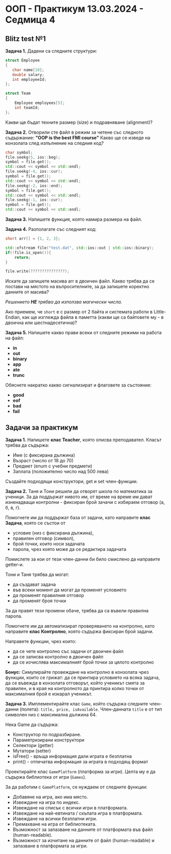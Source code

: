 # OOП - Практикум 13.03.2024 - Седмица 4

## Blitz test №1

**Задача 1.** Дадени са следните структури:

```c++
struct Employee
{
   char name[10];
   double salary; 
   int employeeId;
};

struct Team 
{
    Employee employees[5];
    int teamId;
};
```
Какви ще бъдат техните размер (size) и подравняване (alignment)?

**Задача 2.** Отворили сте файл в режим за четене със следното съдържание:
**"OOP is the best FMI course"**
Какво ще се изведе на конзолата след изпълнение на следния код?
```c++
char symbol;
file.seekg(5, ios::beg);
symbol = file.get();
std::cout << symbol << std::endl;
file.seekg(-4, ios::cur);
symbol = file.get();
std::cout << symbol << std::endl;
file.seekg(-2, ios::end);
symbol = file.get();
std::cout << symbol << std::endl;
file.seekg(-1, ios::cur);
symbol = file.get();
std::cout << symbol << std::endl;
```

**Задача 3.** Напишете функция, която намира размера на файл.

**Задача 4.** Разполагате със следният код:

```c++
short arr[] = {1, 2, 3};

std::ofstream file("test.dat", std::ios::out | std::ios::binary);
if(!file.is_open()){
	return;
}

file.write(???????????????);
```

Искате да запишете масива arr в двоичен файл. Какво трябва да се постави на мястото на въпросителните, за да запишете коректно данните от масива? 

*Решението **НЕ** трябва да използва магически числа.* 

Ако приемем, че `short` е с размер от 2 байта и системата работи в Little-Endian, как ще изглежда файла в паметта (какви ще са байтовете му - в двоична или шестнадесетична)?

**Задача 5.** Напишете какво прави всеки от следните режими на работа на файл:

* **in**
* **out**
* **binary**
* **app**
* **ate**
* **trunc**

Обяснете накратко какво сигнализират и флаговете за състояние:

* **good**
* **eof**
* **bad**
* **fail**

## Задачи за практикум

**Задача 1.** Напишете **клас Teacher**, която описва преподавател. Класът трябва да съдържа:

* Име (с фиксирана дължина)
* Възраст (число от 18 до 70)
* Предмет (enum с учебни предмети)
* Заплата (положително число над 500 лева)

Създайте подходящи конструктори, get и set член-функции.

**Задача 2.** Таня и Тони решили да отворят школа по математика за ученици. За да поддържат нивото им, от време на време им дават изненадващи контролни - фиксиран брой зачачи с избираем отговор (а, б, в, г). 

Помогнете им да поддържат база от задачи, като направите **клас Задача**, която се състои от 
- условие (низ с фиксирана дължина), 
- правилен отговор (символ),
- брой точки, които носи задачата
- парола, чрез която може да се редактира задачата

Помислете за кои от тези член-данни би било смислено да направите getter-и.

Тони и Таня трябва да могат:
- да създават задача
- във всеки момент да могат да променят условието
- да променят правилния отговор 
- да променят броя точки

За да правят тези промени обаче, трябва да са въвели правилна парола.

Помогнете им да автоматизират проверяването на контролно, като направите **клас Контролно**, която съдържа фиксиран брой задачи. 

Направете функции, чрез които:
- да се чете контролно със задачи от двоичен файл
- да се записва контролно в двоичен файл
- да се изчислява максималният брой точки за цялото контролно

**Бонус:** Симулирайте провеждане на контролно в конзолата чрез функции, които се грижат: да се принтира условието на всяка задача, да се въвежда в конзолата отговорът, който ученикът смята за правилен, и в края на контролното да принтира колко точки от максималния брой е изкарал ученикът.

**Задача 3.** Имплементирайте клас `Game`, който съдържа следните член-данни (полета): `title, price, isAvailable`. Член-данната `title` е от тип символен низ с максимална дължина 64.

Нека Game да съдържа:

* Конструктор по подразбиране.
* Параметризирани конструктори
* Селектори (getter)
* Мутатори (setter)
* isFree() - връща информация дали играта е безплатна
* print() - отпечатва информация за играта в подходящ формат

Проектирайте клас `GamePlatform` (платформа за игри).
Целта му е да съдържа библиотека от игри (`Games`).

За да работим с `GamePlatform`, се нуждаем от следните функции:

* Добавяне на игра, ако има място.
* Извеждане на игра по индекс.
* Извеждане на списък с всички игри в платформата.
* Извеждане на най-евтината / скъпата игра в платформата.
* Извеждане на всички безплатни игри.
* Премахване на игра от библиотеката.
* Възможност за запазване на данните от платформата във файл (human-readable).
* Възможност за изчитане на данните от файл (human-readable) и запазване в платформата за игри.